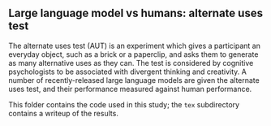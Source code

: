 ## Large language model vs humans: alternate uses test

The alternate uses test (AUT) is an experiment which gives a participant an everyday object, such as a brick or a paperclip, and asks them to generate 
as many alternative uses as they can. The test is considered by cognitive psychologists to be associated with divergent thinking and creativity. A 
number of recently-released large language models are given the alternate uses test, and their performance measured against human performance. 

This folder contains the code used in this study; the `tex` subdirectory contains a writeup of the results.

